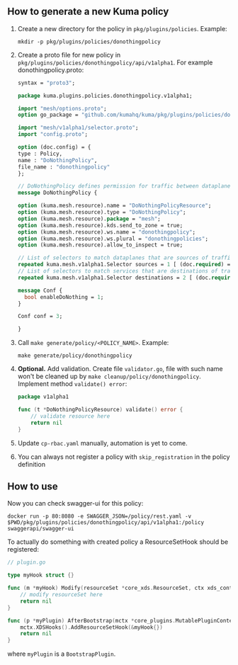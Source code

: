 ## How to generate a new Kuma policy

1. Create a new directory for the policy in `pkg/plugins/policies`. Example:
    ```shell
    mkdir -p pkg/plugins/policies/donothingpolicy
    ```

2. Create a proto file for new policy in `pkg/plugins/policies/donothingpolicy/api/v1alpha1`. For example 
donothingpolicy.proto:
    ```protobuf
    syntax = "proto3";

    package kuma.plugins.policies.donothingpolicy.v1alpha1;
    
    import "mesh/options.proto";
    option go_package = "github.com/kumahq/kuma/pkg/plugins/policies/donothingpolicy/api/v1alpha1";
    
    import "mesh/v1alpha1/selector.proto";
    import "config.proto";
    
    option (doc.config) = {
    type : Policy,
    name : "DoNothingPolicy",
    file_name : "donothingpolicy"
    };
    
    // DoNothingPolicy defines permission for traffic between dataplanes.
    message DoNothingPolicy {
    
    option (kuma.mesh.resource).name = "DoNothingPolicyResource";
    option (kuma.mesh.resource).type = "DoNothingPolicy";
    option (kuma.mesh.resource).package = "mesh";
    option (kuma.mesh.resource).kds.send_to_zone = true;
    option (kuma.mesh.resource).ws.name = "donothingpolicy";
    option (kuma.mesh.resource).ws.plural = "donothingpolicies";
    option (kuma.mesh.resource).allow_to_inspect = true;
    
    // List of selectors to match dataplanes that are sources of traffic.
    repeated kuma.mesh.v1alpha1.Selector sources = 1 [ (doc.required) = true ];
    // List of selectors to match services that are destinations of traffic.
    repeated kuma.mesh.v1alpha1.Selector destinations = 2 [ (doc.required) = true ];
   
    message Conf {
      bool enableDoNothing = 1;
    }
    
    Conf conf = 3;

    }
    ```

3. Call `make generate/policy/<POLICY_NAME>`. Example:
   ```shell
   make generate/policy/donothingpolicy
   ```

4. **Optional.** Add validation. Create file `validator.go`, file with such name won't be cleaned up
by `make cleanup/policy/donothingpolicy`. Implement method `validate() error`:
   ```go
   package v1alpha1

   func (t *DoNothingPolicyResource) validate() error { 
       // validate resource here
       return nil
   }
   ```

5. Update `cp-rbac.yaml` manually, automation is yet to come.
6. You can always not register a policy with `skip_registration` in the policy definition

## How to use

Now you can check swagger-ui for this policy:

```shell
docker run -p 80:8080 -e SWAGGER_JSON=/policy/rest.yaml -v $PWD/pkg/plugins/policies/donothingpolicy/api/v1alpha1:/policy swaggerapi/swagger-ui
```

To actually do something with created policy a ResourceSetHook should be registered:

```go
// plugin.go

type myHook struct {}

func (m *myHook) Modify(resourceSet *core_xds.ResourceSet, ctx xds_context.Context, proxy *core_xds.Proxy) error {
	// modify resourceSet here
	return nil
}

func (p *myPlugin) AfterBootstrap(mctx *core_plugins.MutablePluginContext, _ core_plugins.PluginConfig) error {
	mctx.XDSHooks().AddResourceSetHook(&myHook{})
	return nil
}
```

where `myPlugin` is a `BootstrapPlugin`.
